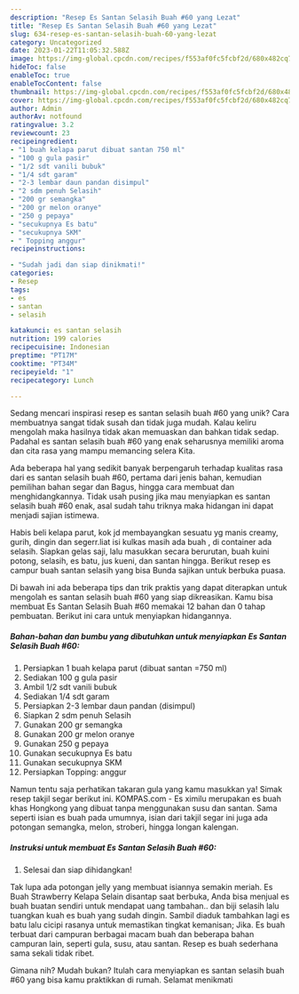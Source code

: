 ```yaml
---
description: "Resep Es Santan Selasih Buah #60 yang Lezat"
title: "Resep Es Santan Selasih Buah #60 yang Lezat"
slug: 634-resep-es-santan-selasih-buah-60-yang-lezat
category: Uncategorized
date: 2023-01-22T11:05:32.588Z
image: https://img-global.cpcdn.com/recipes/f553af0fc5fcbf2d/680x482cq70/es-santan-selasih-buah-60-foto-resep-utama.jpg
hideToc: false
enableToc: true
enableTocContent: false
thumbnail: https://img-global.cpcdn.com/recipes/f553af0fc5fcbf2d/680x482cq70/es-santan-selasih-buah-60-foto-resep-utama.jpg
cover: https://img-global.cpcdn.com/recipes/f553af0fc5fcbf2d/680x482cq70/es-santan-selasih-buah-60-foto-resep-utama.jpg
author: Admin
authorAv: notfound
ratingvalue: 3.2
reviewcount: 23
recipeingredient:
- "1 buah kelapa parut dibuat santan 750 ml"
- "100 g gula pasir"
- "1/2 sdt vanili bubuk"
- "1/4 sdt garam"
- "2-3 lembar daun pandan disimpul"
- "2 sdm penuh Selasih"
- "200 gr semangka"
- "200 gr melon oranye"
- "250 g pepaya"
- "secukupnya Es batu"
- "secukupnya SKM"
- " Topping anggur"
recipeinstructions:

- "Sudah jadi dan siap dinikmati!"
categories:
- Resep
tags:
- es
- santan
- selasih

katakunci: es santan selasih 
nutrition: 199 calories
recipecuisine: Indonesian
preptime: "PT17M"
cooktime: "PT34M"
recipeyield: "1"
recipecategory: Lunch

---
```





Sedang mencari inspirasi resep es santan selasih buah #60 yang unik? Cara membuatnya sangat tidak susah dan tidak juga mudah. Kalau keliru mengolah maka hasilnya tidak akan memuaskan dan bahkan tidak sedap. Padahal es santan selasih buah #60 yang enak seharusnya memiliki aroma dan cita rasa yang mampu memancing selera Kita.





Ada beberapa hal yang sedikit banyak berpengaruh terhadap kualitas rasa dari es santan selasih buah #60, pertama dari jenis bahan, kemudian pemilihan bahan segar dan Bagus, hingga cara membuat dan menghidangkannya. Tidak usah pusing jika mau menyiapkan es santan selasih buah #60 enak,      asal sudah tahu triknya maka hidangan ini dapat menjadi sajian istimewa.














Habis beli kelapa parut, kok jd membayangkan sesuatu yg manis creamy, gurih, dingin dan segerr.liat isi kulkas masih ada buah , di container ada selasih. Siapkan gelas saji, lalu masukkan secara berurutan, buah kuini potong, selasih, es batu, jus kueni, dan santan hingga. Berikut resep es campur buah santan selasih yang bisa Bunda sajikan untuk berbuka puasa.






Di bawah ini ada beberapa tips dan trik praktis yang dapat diterapkan untuk mengolah es santan selasih buah #60 yang siap dikreasikan. Kamu bisa membuat Es Santan Selasih Buah #60 memakai 12 bahan dan 0 tahap pembuatan. Berikut ini cara untuk menyiapkan hidangannya.

<!--inarticleads1-->

##### Bahan-bahan dan bumbu yang dibutuhkan untuk menyiapkan Es Santan Selasih Buah #60:

1. Persiapkan 1 buah kelapa parut (dibuat santan =750 ml)
1. Sediakan 100 g gula pasir
1. Ambil 1/2 sdt vanili bubuk
1. Sediakan 1/4 sdt garam
1. Persiapkan 2-3 lembar daun pandan (disimpul)
1. Siapkan 2 sdm penuh Selasih
1. Gunakan 200 gr semangka
1. Gunakan 200 gr melon oranye
1. Gunakan 250 g pepaya
1. Gunakan secukupnya Es batu
1. Gunakan secukupnya SKM
1. Persiapkan  Topping: anggur


Namun tentu saja perhatikan takaran gula yang kamu masukkan ya! Simak resep takjil segar berikut ini. KOMPAS.com - Es ximilu merupakan es buah khas Hongkong yang dibuat tanpa menggunakan susu dan santan. Sama seperti isian es buah pada umumnya, isian dari takjil segar ini juga ada potongan semangka, melon, stroberi, hingga longan kalengan. 

<!--inarticleads2-->

##### Instruksi untuk membuat Es Santan Selasih Buah #60:


1. Selesai dan siap dihidangkan!

Tak lupa ada potongan jelly yang membuat isiannya semakin meriah. Es Buah Strawberry Kelapa Selain disantap saat berbuka, Anda bisa menjual es buah buatan sendiri untuk mendapat uang tambahan.. dan biji selasih lalu tuangkan kuah es buah yang sudah dingin. Sambil diaduk tambahkan lagi es batu lalu cicipi rasanya untuk memastikan tingkat kemanisan; Jika. Es buah terbuat dari campuran berbagai macam buah dan beberapa bahan campuran lain, seperti gula, susu, atau santan. Resep es buah sederhana sama sekali tidak ribet. 

Gimana nih? Mudah bukan? Itulah cara menyiapkan es santan selasih buah #60 yang bisa kamu praktikkan di rumah. Selamat menikmati
